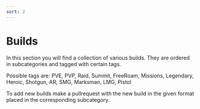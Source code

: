 ```yaml
---
sort: 2
---
```

# Builds
In this section you will find a collection of various builds.
They are ordered in subcategories and tagged with certain tags.

Possible tags are: PVE, PVP, Raid, Summit, FreeRoam, Missions,
Legendary, Heroic,
Shotgun, AR, SMG, Marksman, LMG, Pistol

To add new builds make a pullrequest with the new build in the given format placed in the corresponding subcategory.